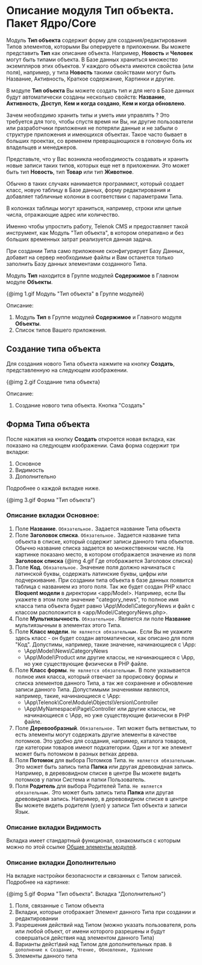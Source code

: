 # Описание модуля Тип объекта. Пакет Ядро/Core

Модуль **Тип объекта** содержит форму для создания/редактирования Типов элементов, которыми Вы оперируете в 
приложении. Вы можете представить **Тип** как описание объекта. Например, 
**Новость** и **Человек** могут быть типами объекта. В Базе данных храниться
множество экземпляров этих объектов. У каждого объекта имеются свойства (или поля), например, 
у типа **Новость** такими свойствами могут быть Название, Активность, Краткое содержание, Картинки и другие.

В модуле **Тип объекта** Вы можете создать тип и для него в Базе данных будут автоматически
созданы несколько свойств: **Название**, **Активность**, **Доступ**, **Кем и когда создано**,
**Кем и когда обновлено**.

Зачем необходимо хранить типы и уметь ими управлять ? Это требуется для того, 
чтобы спустя время ни Вы, ни другие пользователи или разработчики приложения 
не потеряли данные и не забыли о структуре приложения и имеющихся объектах. 
Такое часто бывает в больших проектах, со временем превращающихся в головную боль 
их владельцев и менеджеров.

Представьте, что у Вас возникла необходимость создавать и хранить новые записи таких типов, 
которых еще нет в приложении. Это может быть тип **Новость**, тип **Товар** или тип **Животное**.

Обычно в таких случаях нанимается программист, который создает класс, новую таблицу в Базе данных, форму редактирования 
и добавляет табличные колонки в соответствии с параметрами Типа.

В колонках таблицы могут храниться, например, строки или целые числа, отражающие адрес или количество.

Именно чтобы упростить работу, Telenok CMS и предоставляет такой инструмент, как Модуль "Тип объекта", 
в котором оперативно и без больших временных затрат реализуется данная задача.

При создании Типа само приложение сконфигурирует Базу Данных, добавит на сервер необходимые файлы и Вам останется 
только заполнить Базу данных элементами созданного Типа.

Модуль **Тип** находится в Группе модулей **Содержимое** в Главном модуле **Объекты**.

{@img 1.gif Модуль "Тип объекта" в Группе модулей}

Описание:

1. Модуль **Тип** в Группе модулей **Содержимое** и Главного модуля **Объекты**.
1. Список типов Вашего приложения.

## Создание типа объекта

Для создания нового Типа объекта нажмите на кнопку **Создать**, представленную на следующем изображении.

{@img 2.gif Создание типа объекта}

Описание:

1. Создание нового типа объекта. Кнопка "Создать"

## Форма Типа объекта

После нажатия на кнопку **Создать** откроется новая вкладка, как показано на следующем изображении. 
Сама форма содержит три вкладки:

1. Основное
1. Видимость
1. Дополнительно

Подробнее о каждой вкладке ниже.

{@img 3.gif Форма "Тип объекта"}

### Описание вкладки **Основное**:

1. Поле **Название**. `Обязательное.` Задается название Типа объекта
1. Поле **Заголовок списка**. `Обязательное.` Задается название типа объекта в списке, который 
содержит записи данного типа объектов. Обычно название списка задается во множественном числе. На картинке показано место, 
в котором отображается значение из поля **Заголовок списка**
{@img 4.gif Где отображается Заголовок списка}
1. Поле **Код**. `Обязательное.` Значение поля должно начинаться с латинской буквы, содержать латинские буквы, цифры или подчеркивание. 
При создании типа объекта в базе данных появится таблица с названием из этого поля.
Так же будет создан PHP класс **Eloquent модели** в директории <app/Model>.
Например, если Вы укажете в этом поле значение "category_news", то полное имя 
класса типа объекта будет равно \App\Model\CategoryNews и файл с классом расположится в <app/Model/CategoryNews.php>.
1. Поле **Мультиязычность**. `Обязательное.` Является ли поле **Название** мультиязычным в элементах этого Типа.
1. Поле **Класс модели**. `Не является обязательным.` Если Вы не укажите здесь класс - он будет создан автоматически, 
как описано для поля "Код". Допустимы, например, такие значение, начинающиеся с \App\:
    - \App\Model\News\CategoryNews
    - \App\Model\Product
или другие классы, не начинающиеся с \App\, но уже существующие физически в PHP файле.
1. Поле **Класс формы**. `Не является обязательным.` В поле указывается полное имя класса, который отвечает 
за прорисовку формы и списка элементов данного Типа, а так же сохранение и 
обновление записи данного Типа. Допустимыми значениями являются, например, такие, начинающиеся с \App\:
    - \App\Telenok\Core\Module\Objects\Version\Controller
    - \App\MyNamespace\Page\Controller
или другие классы, не начинающиеся с \App\, но уже существующие физически в PHP файле.
1. Поле **Деревообразный**. `Обязательное.` Тип может быть ветвистым, то есть элементы могут содержать 
другие элементы в качестве потомков. Это удобно для создания, например, каталога товаров,
где категории товаров имеют подкатегории. Один и тот же элемент может быть потомком в разных ветках дерева.
1. Поля **Потомок** для выбора Потомков Типа. `Не является обязательным.` Это может быть запись типа **Папка** или другая древовидная запись.
Например, в деревовидном списке в центре Вы можете видеть потомков у папки Система и папки Пользователь.
1. Поля **Родитель** для выбора Родителей Типа. `Не является обязательным.` Это может быть запись типа **Папка** или другая древовидная запись.
Например, в деревовидном списке в центре Вы можете видеть родителя (узел) у записи Тип объекта и записи Язык.

### Описание вкладки **Видимость**

Вкладка имеет стандартный функционал, ознакомиться с которым можно по этой ссылке 
[Общие элементы модулей](#!/guide/guide_user_modules_common_elements).


### Описание вкладки **Дополнительно**

На вкладке настройки безопасности и связанных с Типом записей. Подробнее на картинке:

{@img 5.gif Форма "Тип объекта". Вкладка "Дополнительно"}

1. Поля, связанные с Типом объекта
2. Вкладки, которые отображает Элемент данного Типа при создании и редактировании
3. Разрешения действий над Типом (можно указать пользователя, роль или любой объект, от имени которого разрешены и 
будут совершаться действия над элементом данного Типа)
4. Варианты дейст\вий над Типом для дополнительных прав. `В дополнение к Создание, Чтение, Обновление, Удаление`
5. Элементы данного типа